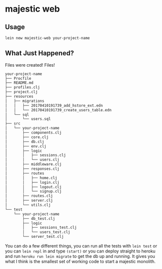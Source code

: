 # majestic web

## Usage

```bash
lein new majestic-web your-project-name
```

## What Just Happened?

Files were created! Files!

```bash
your-project-name
├── Procfile
├── README.md
├── profiles.clj
├── project.clj
├── resources
│   ├── migrations
│   │   ├── 20170410191739_add_hstore_ext.edn
│   │   └── 20170410191739_create_users_table.edn
│   └── sql
│       └── users.sql
├── src
│   └── your-project-name
│       ├── components.clj
│       ├── core.clj
│       ├── db.clj
│       ├── env.clj
│       ├── logic
│       │   ├── sessions.clj
│       │   └── users.clj
│       ├── middleware.clj
│       ├── responses.clj
│       ├── routes
│       │   ├── home.clj
│       │   ├── login.clj
│       │   ├── logout.clj
│       │   └── signup.clj
│       ├── routes.clj
│       ├── server.clj
│       └── utils.clj
└── test
    └── your-project-name
        ├── db_test.clj
        ├── logic
        │   ├── sessions_test.clj
        │   └── users_test.clj
        └── server_test.clj
```

You can do a few different things, you can run all the tests with `lein test` or you can `lein repl` in and type `(start)` or you can deploy straight to heroku and run `heroku run lein migrate` to get the db up and running. It gives you what I think is the smallest set of working code to start a majestic monolith.
